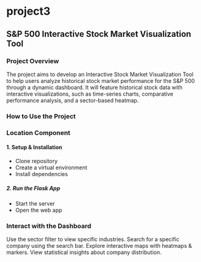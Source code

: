 # project3

## S&P 500 Interactive Stock Market Visualization Tool

### Project Overview
The project aims to develop an Interactive Stock Market Visualization Tool to help users analyze historical stock market performance for the S&P 500 through a dynamic dashboard. It will feature historical stock data with interactive visualizations, such as time-series charts, comparative performance analysis, and a sector-based heatmap.

### How to Use the Project

### Location Component 
#### 1. Setup & Installation
- Clone repository
- Create a virtual environment
- Install dependencies
##### 2. Run the Flask App 
- Start the server
- Open the web app

### Interact with the Dashboard
Use the sector filter to view specific industries.
Search for a specific company using the search bar.
Explore interactive maps with heatmaps & markers.
View statistical insights about company distribution.
